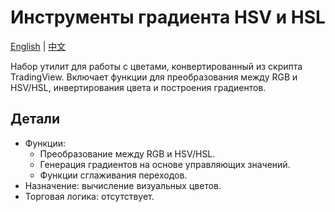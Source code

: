 # Инструменты градиента HSV и HSL
[English](README.md) | [中文](README_cn.md)

Набор утилит для работы с цветами, конвертированный из скрипта TradingView. Включает функции для преобразования между RGB и HSV/HSL, инвертирования цвета и построения градиентов.

## Детали

- Функции:
  - Преобразование между RGB и HSV/HSL.
  - Генерация градиентов на основе управляющих значений.
  - Функции сглаживания переходов.
- Назначение: вычисление визуальных цветов.
- Торговая логика: отсутствует.
